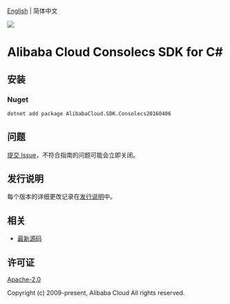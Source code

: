 [English](README.md) | 简体中文

![](https://aliyunsdk-pages.alicdn.com/icons/AlibabaCloud.svg)

# Alibaba Cloud Consolecs SDK for C#

## 安装

### Nuget

```bash
dotnet add package AlibabaCloud.SDK.Consolecs20160406
```

## 问题

[提交 Issue](https://github.com/aliyun/alibabacloud-csharp-sdk/issues/new)，不符合指南的问题可能会立即关闭。

## 发行说明

每个版本的详细更改记录在[发行说明](./ChangeLog.md)中。

## 相关

* [最新源码](https://github.com/aliyun/alibabacloud-csharp-sdk/)

## 许可证

[Apache-2.0](http://www.apache.org/licenses/LICENSE-2.0)

Copyright (c) 2009-present, Alibaba Cloud All rights reserved.
